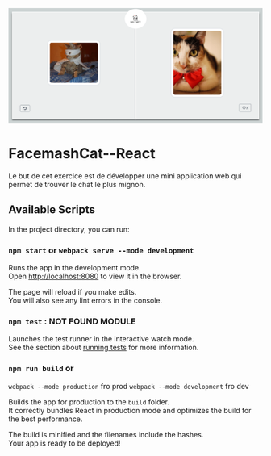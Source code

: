 ![ScreenShot](./facemash.gif)
# FacemashCat--React

Le but de cet exercice est de développer une mini application web qui permet de trouver le chat le plus mignon.

## Available Scripts

In the project directory, you can run:

### `npm start` or `webpack serve --mode development`

Runs the app in the development mode.\
Open [http://localhost:8080](http://localhost:8080) to view it in the browser.

The page will reload if you make edits.\
You will also see any lint errors in the console.

### `npm test` : NOT FOUND MODULE

Launches the test runner in the interactive watch mode.\
See the section about [running tests](https://facebook.github.io/create-react-app/docs/running-tests) for more information.

### `npm run build` or 
`webpack --mode production` fro prod
`webpack --mode development` fro dev

Builds the app for production to the `build` folder.\
It correctly bundles React in production mode and optimizes the build for the best performance.

The build is minified and the filenames include the hashes.\
Your app is ready to be deployed!

